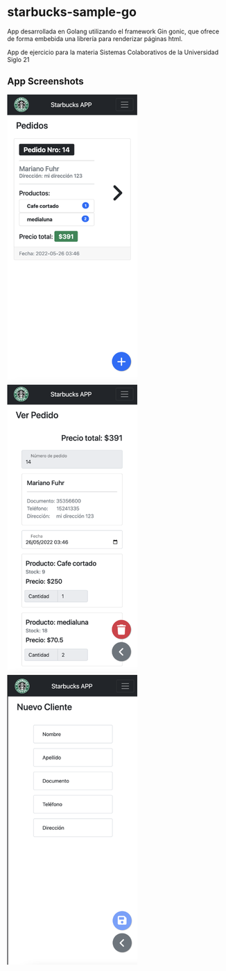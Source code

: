 # starbucks-sample-go

App desarrollada en Golang utilizando el framework Gin gonic, que ofrece de forma embebida una librería para renderizar páginas html.

App de ejercicio para la materia Sistemas Colaborativos de la Universidad Siglo 21

## App Screenshots

<div>
<img src="doc-assets/pedidos.png" alt="Pedidos" title="Pedidos" width="300" /> 
<img src="doc-assets/ver_pedido.png" alt="Ver pedido" title="Ver pedido" width="300" /> 
<img src="doc-assets/nuevo_cliente.png" alt="Nuevo cliente" title="Nuevo cliente" width="300" />
</div>
